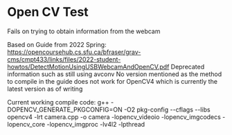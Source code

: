 # Open CV Test
Fails on trying to obtain information from the webcam 

Based on Guide from 2022 Spring: https://opencoursehub.cs.sfu.ca/bfraser/grav-cms/cmpt433/links/files/2022-student-howtos/DetectMotionUsingUSBWebcamAndOpenCV.pdf
Deprecated information such as still using avconv 
No version mentioned as the method to compile in the guide does not work for OpenCV4 which is currently the latest version as of writing 

Current working compile code:
g++ -DOPENCV_GENERATE_PKGCONFIG=ON -O2 pkg-config --cflags --libs opencv4 -lrt camera.cpp -o camera -lopencv_videoio -lopencv_imgcodecs -lopencv_core -lopencv_imgproc -lv4l2 -lpthread
